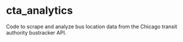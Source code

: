 cta_analytics
=============

Code to scrape and analyze bus location data from the Chicago transit authority bustracker API.
